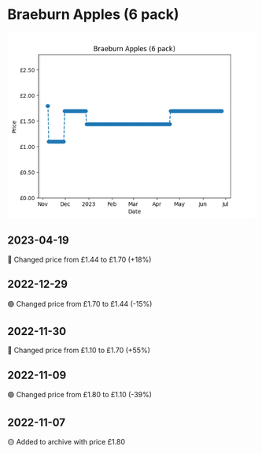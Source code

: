 # Braeburn Apples (6 pack)
![](charts/product-64862011.png)
## 2023-04-19
🔴 Changed price from £1.44 to £1.70 (+18%)
## 2022-12-29
🟢 Changed price from £1.70 to £1.44 (-15%)
## 2022-11-30
🔴 Changed price from £1.10 to £1.70 (+55%)
## 2022-11-09
🟢 Changed price from £1.80 to £1.10 (-39%)
## 2022-11-07
🟡 Added to archive with price £1.80